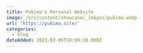 ```yaml
---
title: Pukima's Personal Website
image: /src/content/showcase/_images/pukima.webp
url: 'https://pukima.site/'
categories:
  - blog
dateAdded: 2023-03-06T18:09:38.000Z
---
```


